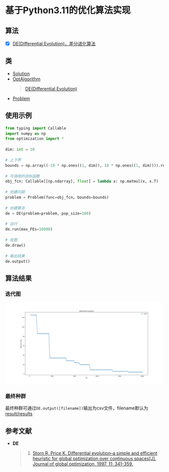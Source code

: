 <!--
 * @Date: 2024-04-08 17:45:43
 * @LastEditors: Heng-Mei l888999666y@gmail.com
 * @LastEditTime: 2024-04-10 15:45:32
-->
# 基于Python3.11的优化算法实现

## 算法

- [x] [DE(Differential Evolution)，差分进化算法](optimization/algorithm/DE.py)

## 类

- [Solution](optimization/solution/Solution.py)
- [OptAlgorithm](optimization/algorithm/OptAlgorithm.py)
  > [DE(Differential Evolution)](optimization/algorithm/DE.py)
- [Problem](optimization/problem/Problem.py)

## 使用示例

```python
from typing import Callable
import numpy as np
from optimization import *

dim: int = 10

# 上下界
bounds = np.array((-10 * np.ones((1, dim)), 10 * np.ones((1, dim)))).reshape((2, dim))

# 可调用的目标函数
obj_fcn: Callable[[np.ndarray], float] = lambda x: np.matmul(x, x.T)

# 创建问题
problem = Problem(func=obj_fcn, bounds=bounds)

# 创建算法
de = DE(problem=problem, pop_size=100)

# 运行
de.run(max_FEs=10000)

# 绘图
de.draw()

# 输出结果
de.output()
```

## 算法结果

### 迭代图

![DE迭代图](https://github.com/Heng-Mei/DE/blob/main/result/plot.png)

### 最终种群

最终种群可通过`DE.output([filename])`输出为csv文件，filename默认为[result/results](result/results)

## 参考文献

- **DE**
  > 1. [Storn R, Price K. Differential evolution–a simple and efficient heuristic for global optimization over continuous spaces[J]. Journal of global optimization, 1997, 11: 341-359.](https://link.springer.com/article/10.1023/a:1008202821328)
